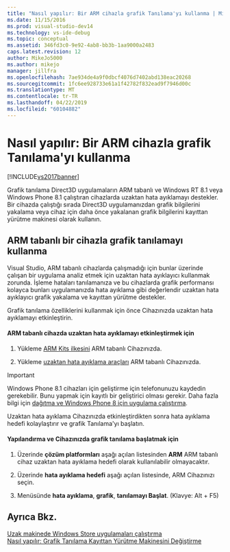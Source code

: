 ```yaml
---
title: "Nasıl yapılır: Bir ARM cihazla grafik Tanılama'yı kullanma | Microsoft Docs"
ms.date: 11/15/2016
ms.prod: visual-studio-dev14
ms.technology: vs-ide-debug
ms.topic: conceptual
ms.assetid: 346fd3c0-9e92-4ab8-bb3b-1aa9000a2483
caps.latest.revision: 12
author: MikeJo5000
ms.author: mikejo
manager: jillfra
ms.openlocfilehash: 7ae934de4a9f0dbcf4076d7402abd138eac20268
ms.sourcegitcommit: 1fc6ee928733e61a1f42782f832ead9f7946d00c
ms.translationtype: MT
ms.contentlocale: tr-TR
ms.lasthandoff: 04/22/2019
ms.locfileid: "60104882"
---
```

# <a name="how-to-use-graphics-diagnostics-with-an-arm-device"></a>Nasıl yapılır: Bir ARM cihazla grafik Tanılama'yı kullanma
[!INCLUDE[vs2017banner](../includes/vs2017banner.md)]

Grafik tanılama Direct3D uygulamaların ARM tabanlı ve Windows RT 8.1 veya Windows Phone 8.1 çalıştıran cihazlarda uzaktan hata ayıklamayı destekler. Bir cihazda çalıştığı sırada Direct3D uygulamanızdan grafik bilgilerini yakalama veya cihaz için daha önce yakalanan grafik bilgilerini kayıttan yürütme makinesi olarak kullanın.  
  
## <a name="using-graphics-diagnostics-with-an-arm-based-device"></a>ARM tabanlı bir cihazla grafik tanılamayı kullanma  
 Visual Studio, ARM tabanlı cihazlarda çalışmadığı için bunlar üzerinde çalışan bir uygulama analiz etmek için uzaktan hata ayıklayıcı kullanmak zorunda. İşleme hataları tanılamanıza ve bu cihazlarda grafik performansı kolayca bunları uygulamanızda hata ayıklama gibi değerlendir uzaktan hata ayıklayıcı grafik yakalama ve kayıttan yürütme destekler.  
  
 Grafik tanılama özelliklerini kullanmak için önce Cihazınızda uzaktan hata ayıklamayı etkinleştirin.  
  
#### <a name="to-enable-remote-debugging-on-your-arm-based-device"></a>ARM tabanlı cihazda uzaktan hata ayıklamayı etkinleştirmek için  
  
1. Yükleme [ARM Kits ilkesini](http://msdn.microsoft.com/windows/desktop/dn469188) ARM tabanlı Cihazınızda.  
  
2. Yükleme [uzaktan hata ayıklama araçları](https://my.visualstudio.com/Downloads?q=remote%20tools%20visual%20studio%202015) ARM tabanlı Cihazınızda.  
  
> [!IMPORTANT]
>  Windows Phone 8.1 cihazları için geliştirme için telefonunuzu kaydedin gerekebilir. Bunu yapmak için kayıtlı bir geliştirici olması gerekir. Daha fazla bilgi için [dağıtma ve Windows Phone 8 için uygulama çalıştırma](http://msdn.microsoft.com/library/windowsphone/develop/ff402565.aspx).  
  
 Uzaktan hata ayıklama Cihazınızda etkinleştirdikten sonra hata ayıklama hedefi kolaylaştırır ve grafik Tanılama'yı başlatın.  
  
#### <a name="to-configure-and-start-graphics-diagnostics-on-your-device"></a>Yapılandırma ve Cihazınızda grafik tanılama başlatmak için  
  
1. Üzerinde **çözüm platformları** aşağı açılan listesinden **ARM** ARM tabanlı cihaz uzaktan hata ayıklama hedefi olarak kullanılabilir olmayacaktır.  
  
2. Üzerinde **hata ayıklama hedefi** aşağı açılan listesinde, ARM Cihazınızı seçin.  
  
3. Menüsünde **hata ayıklama**, **grafik**, **tanılamayı Başlat**. (Klavye: Alt + F5)  
  
## <a name="see-also"></a>Ayrıca Bkz.  
 [Uzak makinede Windows Store uygulamaları çalıştırma](../debugger/run-windows-store-apps-on-a-remote-machine.md)   
 [Nasıl yapılır: Grafik Tanılama Kayıttan Yürütme Makinesini Değiştirme](../debugger/how-to-change-the-graphics-diagnostics-playback-machine.md)
